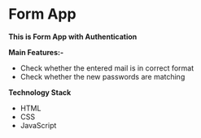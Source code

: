 # Form App

**This is Form App with Authentication**

**Main Features:-**

- Check whether the entered mail is in correct format
- Check whether the new passwords are matching

**Technology Stack**

- HTML
- CSS
- JavaScript
